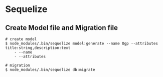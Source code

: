 # Sequelize

## Create Model file and Migration file
```
# create model
$ node_modules/.bin/sequelize model:generate --name Ogp --attributes title:string,description:text
    - --name
    - --attributes

# migration
$ node_modules/.bin/sequelize db:migrate

```
